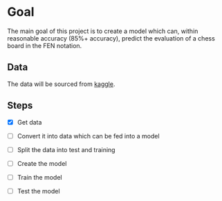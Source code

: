 # Goal
The main goal of this project is to create a model which can, within reasonable accuracy (85%+ accuracy), predict the evaluation of a chess board in the FEN notation.

## Data
The data will be sourced from [kaggle](https://www.kaggle.com/datasets/ronakbadhe/chess-evaluations).

## Steps
- [x] Get data
- [ ] Convert it into data which can be fed into a model
- [ ] Split the data into test and training
- [ ] Create the model
- [ ] Train the model
- [ ] Test the model

